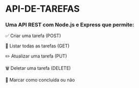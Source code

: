 # API-DE-TAREFAS

### Uma API REST com Node.js e Express que permite:

✅ Criar uma tarefa (POST)

📃 Listar todas as tarefas (GET)

✏️ Atualizar uma tarefa (PUT)

🗑️ Deletar uma tarefa (DELETE)

📌 Marcar como concluída ou não
